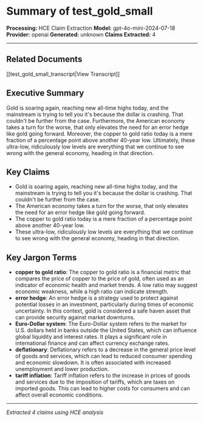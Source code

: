 # Summary of test_gold_small

**Processing:** HCE Claim Extraction
**Model:** gpt-4o-mini-2024-07-18
**Provider:** openai
**Generated:** unknown
**Claims Extracted:** 4

---

## Related Documents

[[test_gold_small_transcript|View Transcript]]

## Executive Summary

Gold is soaring again, reaching new all-time highs today, and the mainstream is trying to tell you it's because the dollar is crashing. That couldn't be further from the case. Furthermore, the American economy takes a turn for the worse, that only elevates the need for an error hedge like gold going forward. Moreover, the copper to gold ratio today is a mere fraction of a percentage point above another 40-year low. Ultimately, these ultra-low, ridiculously low levels are everything that we continue to see wrong with the general economy, heading in that direction.

## Key Claims

- Gold is soaring again, reaching new all-time highs today, and the mainstream is trying to tell you it's because the dollar is crashing. That couldn't be further from the case.
- The American economy takes a turn for the worse, that only elevates the need for an error hedge like gold going forward.
- The copper to gold ratio today is a mere fraction of a percentage point above another 40-year low.
- These ultra-low, ridiculously low levels are everything that we continue to see wrong with the general economy, heading in that direction.

## Key Jargon Terms

- **copper to gold ratio**: The copper to gold ratio is a financial metric that compares the price of copper to the price of gold, often used as an indicator of economic health and market trends. A low ratio may suggest economic weakness, while a high ratio can indicate strength.
- **error hedge**: An error hedge is a strategy used to protect against potential losses in an investment, particularly during times of economic uncertainty. In this context, gold is considered a safe haven asset that can provide security against market downturns.
- **Euro-Dollar system**: The Euro-Dollar system refers to the market for U.S. dollars held in banks outside the United States, which can influence global liquidity and interest rates. It plays a significant role in international finance and can affect currency exchange rates.
- **deflationary**: Deflationary refers to a decrease in the general price level of goods and services, which can lead to reduced consumer spending and economic slowdown. It is often associated with increased unemployment and lower production.
- **tariff inflation**: Tariff inflation refers to the increase in prices of goods and services due to the imposition of tariffs, which are taxes on imported goods. This can lead to higher costs for consumers and can affect overall economic conditions.


---
*Extracted 4 claims using HCE analysis*
